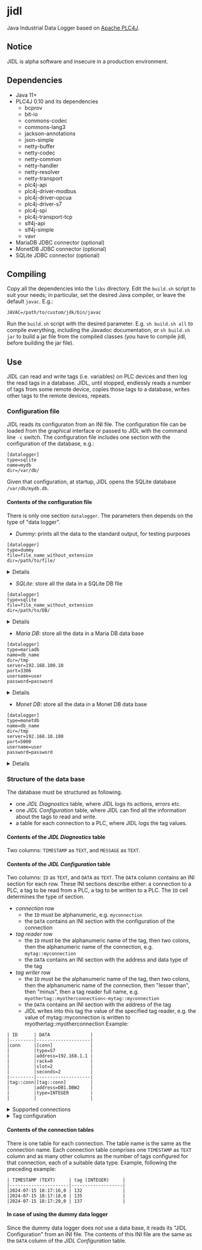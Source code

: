 # jidl
Java Industrial Data Logger based on [Apache PLC4J](https://plc4x.apache.org/).

## Notice
JIDL is alpha software and insecure in a production environment.

## Dependencies
- Java 11+
- PLC4J 0.10 and its dependencies
  - bcprov
  - bit-io
  - commons-codec
  - commons-lang3
  - jackson-annotations
  - json-simple
  - netty-buffer
  - netty-codec
  - netty-common
  - netty-handler
  - netty-resolver
  - netty-transport
  - plc4j-api
  - plc4j-driver-modbus
  - plc4j-driver-opcua
  - plc4j-driver-s7
  - plc4j-spi
  - plc4j-transport-tcp
  - slf4j-api
  - slf4j-simple
  - vavr
- MariaDB JDBC connector (optional)
- MonetDB JDBC connector (optional)
- SQLite JDBC connector (optional)

## Compiling
Copy all the dependencies into the `libs` directory.
Edit the `build.sh` script to suit your needs; in particular, set the desired Java compiler, or leave the default `javac`.
E.g.:
```
JAVAC=/path/to/custom/jdk/bin/javac
```
Run the `build.sh` script with the desired parameter. 
E.g. `sh build.sh all` to compile everything, including the Javadoc documentation, or `sh build.sh jar` to build a jar file from the compiled classes (you have to compile jidl, before building the jar file).

## Use
JIDL can read and write tags (i.e. variables) on PLC devices and then log the read tags in a database.
JIDL, until stopped, endlessly reads a number of tags from some remote device, copies those tags to a database, writes other tags to the remote devices, repeats.

### Configuration file
JIDL reads its configuraton from an INI file. The configuration file can be loaded from the graphical interface or passed to JIDL with the command line `-c` switch.
The configuration file includes one section with the configuration of the database, e.g.:
```
[datalogger]
type=sqlite
name=mydb
dir=/var/db/
```
Given that configuration, at startup, JIDL opens the SQLite database `/var/db/mydb.db`.
#### Contents of the configuration file
There is only one section `datalogger`.
The parameters then depends on the type of "data logger".
- *Dummy*: prints all the data to the standard output, for testing purposes
```
[datalogger]
type=dummy
file=file_name_without_extension
dir=/path/to/file/
```
<details>JIDL loads the list of tags to read from /path/to/file/file_name_without_extension.ini. It prints the data to the standard output.</details>

- *SQLite*: store all the data in a SQLite DB file
```
[datalogger]
type=sqlite
file=file_name_without_extension
dir=/path/to/DB/
```
 <details>JIDL loads the list of tags to read from /path/to/DB/file_name_without_extension.db. It logs the data to /path/to/DB/file_name_without_extension.db.</details>
  
- *Maria DB*: store all the data in a Maria DB data base
```
[datalogger]
type=mariadb
name=db_name
dir=/tmp
server=192.168.100.10
port=3306
username=user
password=password
```
 <details>JIDL loads the list of tags to read from data base db_name at the server listening from 192:168:100:10:3306. It logs the data to the data base server.</details>

- *Monet DB*: store all the data in a Monet DB data base
```
[datalogger]
type=monetdb
name=db_name
dir=/tmp
server=192.168.10.100
port=5000
username=user
password=password
```
 <details>JIDL loads the list of tags to read from data base db_name at the server listening from 192:168:10:100:5000. It logs the data to the data base server.</details>

### Structure of the data base
The database must be structured as following.
- one *JIDL Diagnostics* table, where JIDL logs its actions, errors etc.
- one *JIDL Configuration* table, where JIDL can find all the information about the tags to read and write.
- a table for each connection to a PLC, where JIDL logs the tag values.
#### Contents of the *JIDL Diagnostics* table
Two columns: `TIMESTAMP` as `TEXT`, and `MESSAGE` as `TEXT`.
#### Contents of the *JIDL Configuration* table
Two columns: `ID` as `TEXT`, and `DATA` as `TEXT`.
The `DATA` column contains an INI section for each row. These INI sections describe either: a connection to a PLC, a tag to be read from a PLC, a tag to be written to a PLC.
The `ID` cell determines the type of section.
- *connection* row
  - the `ID` must be alphanumeric, e.g. `myconnection`
  - the `DATA` contains an INI section with the configuration of the connection
- *tag reader* row
  - the `ID` must be the alphanumeric name of the tag, then two colons, then the alphanumeric name of the connection, e.g. `mytag::myconnection`
  - the `DATA` contains an INI section with the address and data type of the tag
- *tag writer* row
  - the `ID` must be the alphanumeric name of the tag, then two colons, then the alphanumeric name of the connection, then "lesser than", then "minus", then a tag reader full name, e.g. `myothertag::myotherconnection<-mytag::myconnection`
  - the `DATA` contains an INI section with the address of the tag
  - JIDL writes into this tag the value of the specified tag reader, e.g. the value of mytag::myconnection is written to myothertag::myotherconnection
Example:
```
| ID      | DATA               |
|---------|--------------------|
|conn     |[conn]              |
|         |type=S7             |
|         |address=192.168.1.1 |
|         |rack=0              |
|         |slot=2              |
|         |seconds=2           |
|---------|--------------------|
|tag::conn|[tag::conn]         |
|         |address=DB1.DBW2    |
|         |type=INTEGER        |
|         |                    |
```
<details>

  <summary>Supported connections</summary>

The sample rate of data reads from each connection is configured with the parameter: seconds.
#### Modbus TCP
Type: modbus.
with parameters: address (IP address), port (positive integer number), reversed (boolean), seconds (positive integer number).
#### OPCUA
Type: opcua.
with parameters: address (IP address), port (positive integer number), path (text), discovery (boolean), username (text), password (text), seconds (positive integer number).
#### S7
Type: S7.
with parameters: address (IP address), rack (positive integer number or zero), slot (positive integer number or zero), seconds (positive integer number).
#### JSON
Type: json.
with parameters: address (full URL to the JSON resource), seconds (positive integer number).

</details>

<details>

  <summary>Tag configuration</summary>

#### Tag reader
Address: the address according to PLC4J usage, or just the name of the variable for JSON variables.
Type: BOOLEAN, INTEGER, DOUBLE_INTEGER, FLOAT, REAL, BYTE, WORD, TEXT.
#### Tag writer
Address: the address according to PLC4J usage.
The type of the tag is the same of the source tag reader.

</details>

#### Contents of the connection tables
There is one table for each connection. The table name is the same as the connection name. Each connection table comprises one `TIMESTAMP` as `TEXT` column and as many other columns as the number of tags configured for that connection, each of a suitable data type.
Example, following the preceding example:
```
| TIMESTAMP (TEXT)     | tag (INTEGER)     |
|----------------------|-------------------|
|2024-07-15 18:17:16,0 | 132               |
|2024-07-15 18:17:18,0 | 135               |
|2024-07-15 18:17:20,0 | 137               |
```
#### In case of using the dummy data logger
Since the dummy data logger does not use a data base, it reads its "JIDL Configuration" from an INI file. The contents of this INI file are the same as the `DATA` column of the *JIDL Configuration* table.
